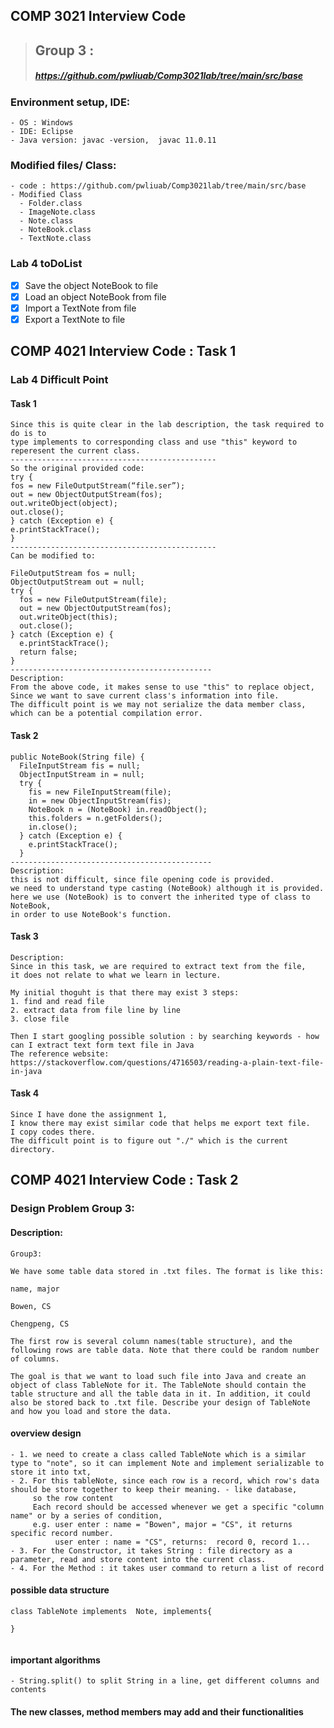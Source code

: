 ## COMP 3021 Interview Code 
>## Group 3 :
>##### https://github.com/pwliuab/Comp3021lab/tree/main/src/base

### Environment setup, IDE:
```
- OS : Windows 
- IDE: Eclipse
- Java version: javac -version,  javac 11.0.11
```
### Modified files/ Class:
```
- code : https://github.com/pwliuab/Comp3021lab/tree/main/src/base
- Modified Class
  - Folder.class
  - ImageNote.class
  - Note.class
  - NoteBook.class
  - TextNote.class
```
### Lab 4  toDoList
- [x] Save the object NoteBook to file
- [X] Load an object NoteBook from file
- [X] Import a TextNote from file
- [x] Export a TextNote to file 

## COMP 4021 Interview Code : Task 1
### Lab 4 Difficult Point
#### Task 1
```
Since this is quite clear in the lab description, the task required to do is to 
type implements to corresponding class and use "this" keyword to reperesent the current class.
----------------------------------------------
So the original provided code:
try {
fos = new FileOutputStream(“file.ser”);
out = new ObjectOutputStream(fos);
out.writeObject(object);
out.close();
} catch (Exception e) {
e.printStackTrace();
}
----------------------------------------------
Can be modified to:

FileOutputStream fos = null;
ObjectOutputStream out = null;
try {
  fos = new FileOutputStream(file);
  out = new ObjectOutputStream(fos);
  out.writeObject(this);
  out.close();
} catch (Exception e) {
  e.printStackTrace();
  return false;
}
---------------------------------------------
Description:
From the above code, it makes sense to use "this" to replace object,
Since we want to save current class's information into file.
The difficult point is we may not serialize the data member class,
which can be a potential compilation error.
```

#### Task 2
```
public NoteBook(String file) {
  FileInputStream fis = null;
  ObjectInputStream in = null;
  try {
    fis = new FileInputStream(file);
    in = new ObjectInputStream(fis);
    NoteBook n = (NoteBook) in.readObject();
    this.folders = n.getFolders();
    in.close();
  } catch (Exception e) {
    e.printStackTrace();
  }
---------------------------------------------
Description:
this is not difficult, since file opening code is provided.
we need to understand type casting (NoteBook) although it is provided.
here we use (NoteBook) is to convert the inherited type of class to NoteBook,
in order to use NoteBook's function.
```
#### Task 3
```
Description: 
Since in this task, we are required to extract text from the file, 
it does not relate to what we learn in lecture. 

My initial thoguht is that there may exist 3 steps:
1. find and read file
2. extract data from file line by line
3. close file

Then I start googling possible solution : by searching keywords - how can I extract text form text file in Java
The reference website: https://stackoverflow.com/questions/4716503/reading-a-plain-text-file-in-java

```
#### Task 4
```
Since I have done the assignment 1, 
I know there may exist similar code that helps me export text file.
I copy codes there.
The difficult point is to figure out "./" which is the current directory.

```

## COMP 4021 Interview Code : Task 2
### Design Problem Group 3: 
#### Description:
```
Group3: 

We have some table data stored in .txt files. The format is like this:

name, major

Bowen, CS

Chengpeng, CS

The first row is several column names(table structure), and the following rows are table data. Note that there could be random number of columns. 

The goal is that we want to load such file into Java and create an object of class TableNote for it. The TableNote should contain the table structure and all the table data in it. In addition, it could also be stored back to .txt file. Describe your design of TableNote and how you load and store the data.
```
#### overview design
```
- 1. we need to create a class called TableNote which is a similar type to "note", so it can implement Note and implement serializable to store it into txt,
- 2. For this tableNote, since each row is a record, which row's data should be store together to keep their meaning. - like database,
     so the row content
     Each record should be accessed whenever we get a specific "column name" or by a series of condition,
     e.g. user enter : name = "Bowen", major = "CS", it returns specific record number.
          user enter : name = "CS", returns:  record 0, record 1...
- 3. For the Constructor, it takes String : file directory as a parameter, read and store content into the current class.
- 4. For the Method : it takes user command to return a list of record
```
#### possible data structure
```
class TableNote implements  Note, implements{
  
}
    
```
#### important algorithms
```
- String.split() to split String in a line, get different columns and contents
```
#### The new classes, method members may add and their functionalities
```
```
